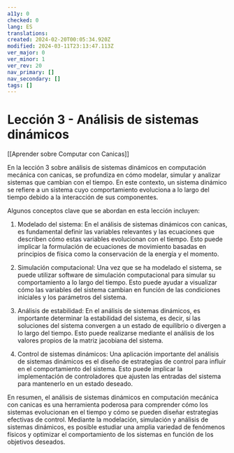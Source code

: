 ```yaml
---
a11y: 0
checked: 0
lang: ES
translations: 
created: 2024-02-20T00:05:34.920Z
modified: 2024-03-11T23:13:47.113Z
ver_major: 0
ver_minor: 1
ver_rev: 20
nav_primary: []
nav_secondary: []
tags: []
---
```

# Lección 3 - Análisis de sistemas dinámicos

[[Aprender sobre Computar con Canicas]]

En la lección 3 sobre análisis de sistemas dinámicos en computación mecánica con canicas, se profundiza en cómo modelar, simular y analizar sistemas que cambian con el tiempo. En este contexto, un sistema dinámico se refiere a un sistema cuyo comportamiento evoluciona a lo largo del tiempo debido a la interacción de sus componentes.

Algunos conceptos clave que se abordan en esta lección incluyen:

1. Modelado del sistema: En el análisis de sistemas dinámicos con canicas, es fundamental definir las variables relevantes y las ecuaciones que describen cómo estas variables evolucionan con el tiempo. Esto puede implicar la formulación de ecuaciones de movimiento basadas en principios de física como la conservación de la energía y el momento.

2. Simulación computacional: Una vez que se ha modelado el sistema, se puede utilizar software de simulación computacional para simular su comportamiento a lo largo del tiempo. Esto puede ayudar a visualizar cómo las variables del sistema cambian en función de las condiciones iniciales y los parámetros del sistema.

3. Análisis de estabilidad: En el análisis de sistemas dinámicos, es importante determinar la estabilidad del sistema, es decir, si las soluciones del sistema convergen a un estado de equilibrio o divergen a lo largo del tiempo. Esto puede realizarse mediante el análisis de los valores propios de la matriz jacobiana del sistema.

4. Control de sistemas dinámicos: Una aplicación importante del análisis de sistemas dinámicos es el diseño de estrategias de control para influir en el comportamiento del sistema. Esto puede implicar la implementación de controladores que ajusten las entradas del sistema para mantenerlo en un estado deseado.

En resumen, el análisis de sistemas dinámicos en computación mecánica con canicas es una herramienta poderosa para comprender cómo los sistemas evolucionan en el tiempo y cómo se pueden diseñar estrategias efectivas de control. Mediante la modelación, simulación y análisis de sistemas dinámicos, es posible estudiar una amplia variedad de fenómenos físicos y optimizar el comportamiento de los sistemas en función de los objetivos deseados.
